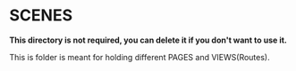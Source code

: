 # SCENES

**This directory is not required, you can delete it if you don't want to use it.**

This is folder is meant for holding different PAGES and VIEWS(Routes). 